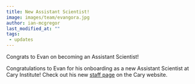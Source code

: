```yaml
---
title: New Assistant Scientist!
image: images/team/evangora.jpg
author: ian-mcgregor
last_modified_at: ""
tags:
 - updates
---
```


<!-- excerpt start -->
Congrats to Evan on becoming an Assistant Scientist!
<!-- excerpt end -->

Congratulations to Evan for his onboarding as a new Assistant Scientist at Cary Institute! Check out his new [staff page](https://www.caryinstitute.org/science/our-scientists/dr-evan-gora) on the Cary website.
